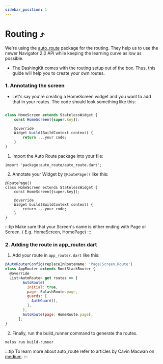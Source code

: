 ```yaml
---
sidebar_position: 1
--- 
```


# Routing ⤴️

We're using the [auto_route](https://pub.dev/packages/auto_route) package for the routing. They help us to use the newer Navigator 2.0 API while keeping the learning curve as low as possible.

- The DashingKit comes with the routing setup out of the box. Thus, this guide will help you to create your own routes.

### 1. Annotating the screen

- Let's say you're creating a HomeScreen widget and you want to add that in your routes. The code should look something like this:

```jsx title="home_screen.dart "

class HomeScreen extends StatelessWidget {
    const HomeScreen({super.key});

    @override
    Widget build(BuildContext context) {
        return ...your code;
    }
}
```
1. Import the Auto Route package into your file:

```
import 'package:auto_route/auto_route.dart';
```

2. Annotate your Widget by `@RoutePage()` like this:

```
@RoutePage()
class HomeScreen extends StatelessWidget {
    const HomeScreen({super.key});

    @override
    Widget build(BuildContext context) {
        return ...your code;
    }
}
```

:::tip
Make sure that your Screen's name is either ending with Page or Screen. ( E.g. HomeScreen, HomePage)
:::

### 2. Adding the route in app_router.dart

1. Add your route in `app_router.dart` like this:

```jsx title="app_router.dart"
@AutoRouterConfig(replaceInRouteName: 'Page|Screen,Route')
class AppRouter extends RootStackRouter {
  @override
  List<AutoRoute> get routes => [
        AutoRoute(
          initial: true,
          page: SplashRoute.page,
          guards: [
            AuthGuard(),
          ],
        ),
        AutoRoute(page: HomeRoute.page),
      ];
}
```

2. Finally, run the build_runner command to generate the routes.

```
melos run build-runner
```

:::tip
To learn more about auto_route refer to articles by Cavin Macwan on [medium](https://medium.com/@CavinMac/list/auto-route-in-flutter-105bbe608e12).
:::
